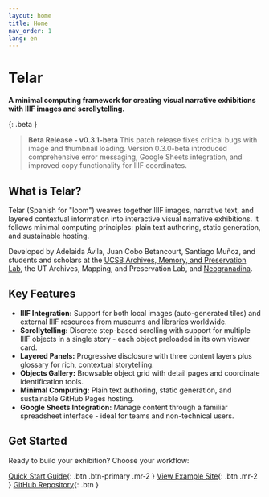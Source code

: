 ```yaml
---
layout: home
title: Home
nav_order: 1
lang: en
---
```


# Telar

**A minimal computing framework for creating visual narrative exhibitions with IIIF images and scrollytelling.**

{: .beta }
> **Beta Release - v0.3.1-beta**
> This patch release fixes critical bugs with image and thumbnail loading. Version 0.3.0-beta introduced comprehensive error messaging, Google Sheets integration, and improved copy functionality for IIIF coordinates.

## What is Telar?

Telar (Spanish for "loom") weaves together IIIF images, narrative text, and layered contextual information into interactive visual narrative exhibitions. It follows minimal computing principles: plain text authoring, static generation, and sustainable hosting.

Developed by Adelaida Ávila, Juan Cobo Betancourt, Santiago Muñoz, and students and scholars at the [UCSB Archives, Memory, and Preservation Lab](https://ampl.clair.ucsb.edu), the UT Archives, Mapping, and Preservation Lab, and [Neogranadina](https://neogranadina.org).

## Key Features

- **IIIF Integration:** Support for both local images (auto-generated tiles) and external IIIF resources from museums and libraries worldwide.
- **Scrollytelling:** Discrete step-based scrolling with support for multiple IIIF objects in a single story - each object preloaded in its own viewer card.
- **Layered Panels:** Progressive disclosure with three content layers plus glossary for rich, contextual storytelling.
- **Objects Gallery:** Browsable object grid with detail pages and coordinate identification tools.
- **Minimal Computing:** Plain text authoring, static generation, and sustainable GitHub Pages hosting.
- **Google Sheets Integration:** Manage content through a familiar spreadsheet interface - ideal for teams and non-technical users.

## Get Started

Ready to build your exhibition? Choose your workflow:

[Quick Start Guide](/docs/getting-started/){: .btn .btn-primary .mr-2 }
[View Example Site](https://ampl.clair.ucsb.edu/telar){: .btn .mr-2 }
[GitHub Repository](https://github.com/UCSB-AMPLab/telar){: .btn }